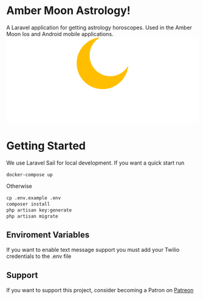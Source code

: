 # Amber Moon Astrology!

A Laravel application for getting astrology horoscopes. Used in the Amber Moon Ios and Android mobile applications.
![](https://raw.githubusercontent.com/mastashake08/astrology-newsletter/d8087303617f9b2b7871a576a7e28e51ff039118/public/assets/images/icon.svg)

# Getting Started

We use Laravel Sail for local development. If you want a quick start run
```
docker-compose up
```
Otherwise
```
cp .env.example .env
composer install
php artisan key:generate
php artisan migrate
```

## Enviroment Variables

If you want to enable text message support you must add your Twilio credentials to the .env file

## Support
If you want to support this project, consider becoming a Patron on [Patreon](https://patreon.com/mastashake08)
